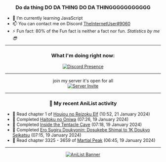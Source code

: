 <div align="center">

### Do da thing DO DA THING DO DA THINGGGGGGGGGGG
</div>

- 🌱 I’m currently learning JavaScript
- 📫 You can contact me on Discord [TheInternetUser#9060](https://discord.com/users/534117072796385300)
- ⚡ Fun fact: 80% of the Fun fact is neither a fact nor fun. _Statistics by me 😎_
<hr>

<div align="center">

### What I'm doing right now:
[![Discord Presence](https://lanyard.cnrad.dev/api/534117072796385300)](https://discord.com/users/534117072796385300)
<hr>

join my server it's open for all <br>
[![Server Invite](https://invidget.switchblade.xyz/bfYgVHxrSs)](https://discord.gg/bfYgVHxrSs)

<hr>
  
### 🌸 My recent AniList activity

</div>

<!-- ANILIST_ACTIVITY:start -->

-   📖 Read chapter 1 of [Houjou no Reizoku Elf](https://anilist.co/manga/112672) (10:52, 21 January 2024)
-   📖 Completed [Haitoku no Oniwa](https://anilist.co/manga/34741) (07:26, 19 January 2024)
-   📖 Completed [Inside the Tentacle Cave](https://anilist.co/manga/142839) (07:18, 19 January 2024)
-   📖 Completed [Ero Sugiru Doukyonin: Dosukebe Shimai to 1K Doukyo Seikatsu](https://anilist.co/manga/148088) (07:15, 19 January 2024)
-   📖 Read chapter 3325 - 3659 of [Martial Peak](https://anilist.co/manga/104494) (06:45, 19 January 2024)

<!-- ANILIST_ACTIVITY:end -->
<hr>

<div align="center">

[![AniList Banner](https://img.anili.st/User/929966)](https://anilist.co/user/TheInternetUser)

<!-- ![Profile views](https://gpvc.arturio.dev/TheInternetUse7) Since 2023-01-09 -->
<br>


</div>
